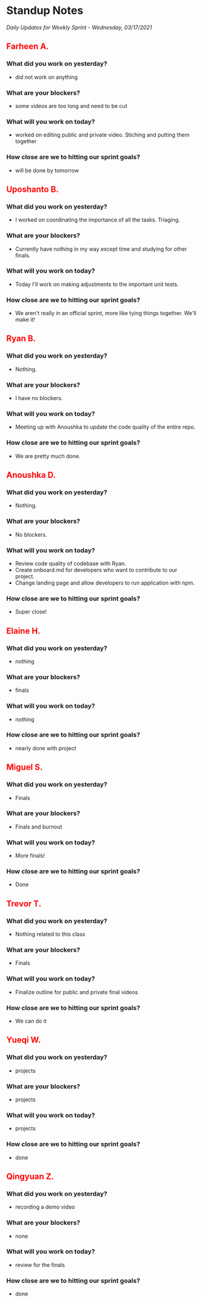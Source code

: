 # Standup Notes

_Daily Updates for Weekly Sprint - Wednesday, 03/17/2021_

## <span style="color: red;">Farheen A.</span>

### What did you work on yesterday?

- did not work on anything

### What are your blockers?

- some videos are too long and need to be cut

### What will you work on today?

- worked on editing public and private video. Stiching and putting them together

### How close are we to hitting our sprint goals?

- will be done by tomorrow

## <span style="color: red;">Uposhanto B.</span>

### What did you work on yesterday?

- I worked on coordinating the importance of all the tasks. Triaging.

### What are your blockers?

- Currently have nothing in my way except time and studying for other finals.

### What will you work on today?

- Today I'll work on making adjustments to the important unit tests.

### How close are we to hitting our sprint goals?

- We aren't really in an official sprint, more like tying things together. We'll make it!

## <span style="color: red;">Ryan B.</span>

### What did you work on yesterday?

- Nothing.

### What are your blockers?

- I have no blockers.

### What will you work on today?

- Meeting up with Anoushka to update the code quality of the entire repo.

### How close are we to hitting our sprint goals?

- We are pretty much done.

## <span style="color: red;">Anoushka D.</span>

### What did you work on yesterday?

- Nothing.

### What are your blockers?

- No blockers.

### What will you work on today?

- Review code quality of codebase with Ryan.
- Create onboard.md for developers who want to contribute to our project.
- Change landing page and allow developers to run application with npm.

### How close are we to hitting our sprint goals?

- Super close!

## <span style="color: red;">Elaine H.</span>

### What did you work on yesterday?

- nothing

### What are your blockers?

- finals

### What will you work on today?

- nothing

### How close are we to hitting our sprint goals?

- nearly done with project

## <span style="color: red;">Miguel S.</span>

### What did you work on yesterday?

- Finals

### What are your blockers?

- Finals and burnout

### What will you work on today?

- More finals!

### How close are we to hitting our sprint goals?

- Done

## <span style="color: red;">Trevor T.</span>

### What did you work on yesterday?

- Nothing related to this class

### What are your blockers?

- Finals

### What will you work on today?

- Finalize outline for public and private final videos

### How close are we to hitting our sprint goals?

- We can do it

## <span style="color: red;">Yueqi W.</span>

### What did you work on yesterday?

- projects

### What are your blockers?

- projects

### What will you work on today?

- projects

### How close are we to hitting our sprint goals?

- done

## <span style="color: red;">Qingyuan Z.</span>

### What did you work on yesterday?

- recording a demo video

### What are your blockers?

- none

### What will you work on today?
- review for the finals

### How close are we to hitting our sprint goals?

- done
